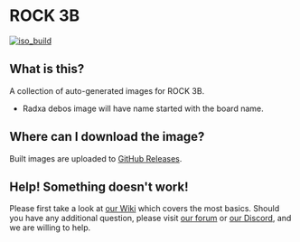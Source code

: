 # ROCK 3B
[![iso_build](https://github.com/radxa-build/rock-3b/workflows/Build/badge.svg)](https://github.com/radxa-build/rock-3b/actions/workflows/build.yml)

## What is this?

A collection of auto-generated images for ROCK 3B.

* Radxa debos image will have name started with the board name.

## Where can I download the image?

Built images are uploaded to [GitHub Releases](https://github.com/radxa-build/rock-3b/releases/latest).

## Help! Something doesn't work!

Please first take a look at [our Wiki](https://wiki.radxa.com/Home) which covers the most basics.
Should you have any additional question, please visit [our forum](https://rock.sh/go) or [our Discord](https://rock.sh/go), and we are willing to help.
